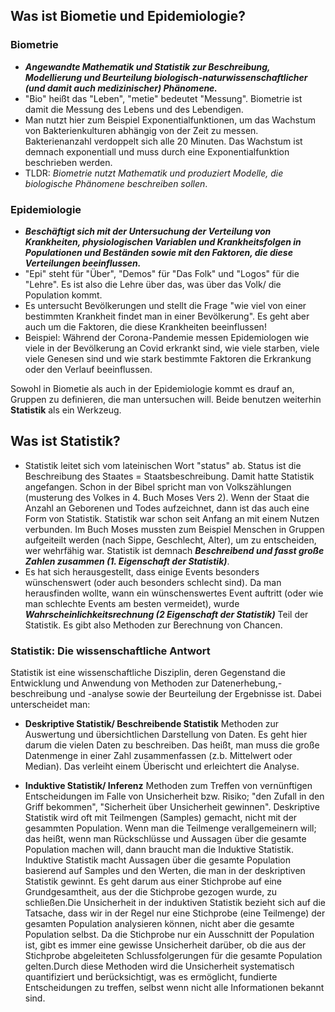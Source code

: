 
## Was ist Biometie und Epidemiologie?

### Biometrie

- ***Angewandte Mathematik und Statistik zur Beschreibung, Modellierung und Beurteilung biologisch-naturwissenschaftlicher (und damit auch medizinischer) Phänomene.***
- "Bio" heißt das "Leben", "metie" bedeutet "Messung". Biometrie ist damit die Messung des Lebens und des Lebendigen.
- Man nutzt hier zum Beispiel Exponentialfunktionen, um das Wachstum von Bakterienkulturen abhängig von der Zeit zu messen. Bakterienanzahl verdoppelt sich alle 20 Minuten. Das Wachstum ist demnach exponentiall und muss durch eine Exponentialfunktion beschrieben werden.
- TLDR: *Biometrie nutzt Mathematik und produziert Modelle, die biologische Phänomene beschreiben sollen*.

### Epidemiologie

- ***Beschäftigt sich mit der Untersuchung der Verteilung von Krankheiten, physiologischen Variablen und Krankheitsfolgen in Populationen und Beständen sowie mit den Faktoren, die diese Verteilungen beeinflussen.***
- "Epi" steht für "Über", "Demos" für "Das Folk" und "Logos" für die "Lehre". Es ist also die Lehre über das, was über das Volk/ die Population kommt.
- Es untersucht Bevölkerungen und stellt die Frage "wie viel von einer bestimmten Krankheit findet man in einer Bevölkerung". Es geht aber auch um die Faktoren, die diese Krankheiten beeinflussen!
- Beispiel: Während der Corona-Pandemie messen Epidemiologen wie viele in der Bevölkerung an Covid erkrankt sind, wie viele starben, viele viele Genesen sind und wie stark bestimmte Faktoren die Erkrankung oder den Verlauf beeinflussen.

Sowohl in Biometie als auch in der Epidemiologie kommt es drauf an, Gruppen zu definieren, die man untersuchen will. Beide benutzen weiterhin **Statistik** als ein Werkzeug.

## Was ist Statistik?

- Statistik leitet sich vom lateinischen Wort "status" ab. Status ist die Beschreibung des Staates = Staatsbeschreibung. Damit hatte Statistik angefangen. Schon in der Bibel spricht man von Volkszählungen (musterung des Volkes in 4. Buch Moses Vers 2). Wenn der Staat die Anzahl an Geborenen und Todes aufzeichnet, dann ist das auch eine Form von Statistik. Statistik war schon seit Anfang an mit einem Nutzen verbunden. Im Buch Moses mussten zum Beispiel Menschen in Gruppen aufgeiteilt werden (nach Sippe, Geschlecht, Alter), um zu entscheiden, wer wehrfähig war. Statistik ist demnach ***Beschreibend und fasst große Zahlen zusammen (1. Eigenschaft der Statistik)***.
- Es hat sich herausgestellt, dass einige Events besonders wünschenswert (oder auch besonders schlecht sind). Da man herausfinden wollte, wann ein wünschenswertes Event auftritt (oder wie man schlechte Events am besten vermeidet), wurde ***Wahrscheinlichkeitsrechnung (2 Eigenschaft der Statistik)*** Teil der Statistik. Es gibt also Methoden zur Berechnung von Chancen.

### Statistik: Die wissenschaftliche Antwort

Statistik ist eine wissenschaftliche Disziplin, deren Gegenstand die Entwicklung und Anwendung von Methoden zur Datenerhebung,-beschreibung und -analyse sowie der Beurteilung der Ergebnisse ist. Dabei unterscheidet man:

- **Deskriptive Statistik/ Beschreibende Statistik**
Methoden zur Auswertung und übersichtlichen Darstellung von Daten. Es geht hier darum die vielen Daten zu beschreiben. Das heißt, man muss die große Datenmenge in einer Zahl zusammenfassen (z.b. Mittelwert oder Median). Das verleiht einem Überischt und erleichtert die Analyse.

- **Induktive Statistik/ Inferenz**
Methoden zum Treffen von vernünftigen Entscheidungen im Falle von Unsicherheit bzw. Risiko; "den Zufall in den Griff bekommen", "Sicherheit über Unsicherheit gewinnen". Deskriptive Statistik wird oft mit Teilmengen (Samples) gemacht, nicht mit der gesammten Population. Wenn man die Teilmenge verallgemeinern will; das heißt, wenn man Rückschlüsse und Aussagen über die gesamte Population machen will, dann braucht man die Induktive Statistik. Induktive Statistik macht Aussagen über die gesamte Population basierend auf Samples und den Werten, die man in der deskriptiven Statistik gewinnt. Es geht darum aus einer Stichprobe auf eine Grundgesamtheit, aus der die Stichprobe gezogen wurde, zu schließen.Die Unsicherheit in der induktiven Statistik bezieht sich auf die Tatsache, dass wir in der Regel nur eine Stichprobe (eine Teilmenge) der gesamten Population analysieren können, nicht aber die gesamte Population selbst. Da die Stichprobe nur ein Ausschnitt der Population ist, gibt es immer eine gewisse Unsicherheit darüber, ob die aus der Stichprobe abgeleiteten Schlussfolgerungen für die gesamte Population gelten.Durch diese Methoden wird die Unsicherheit systematisch quantifiziert und berücksichtigt, was es ermöglicht, fundierte Entscheidungen zu treffen, selbst wenn nicht alle Informationen bekannt sind. 